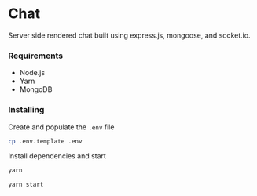 # Chat
Server side rendered chat built using express.js, mongoose, and socket.io.

### Requirements
* Node.js
* Yarn
* MongoDB

### Installing
Create and populate the `.env` file
```sh
cp .env.template .env
```

Install dependencies and start
```sh
yarn

yarn start
```

